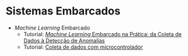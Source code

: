 # Sistemas Embarcados

- *Machine Learning* Embarcado
    - Tutorial: [*Machine Learning* Embarcado na Prática: da Coleta de Dados à Detecção de Anomalias](./aulas/ml_emb/ml_emb.md)
    - Tutorial: [Coleta de dados com microcontrolador](aulas/data_collect_arduino/data_collect_arduino.md)